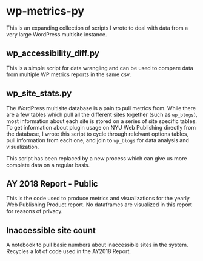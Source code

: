 # wp-metrics-py

This is an expanding collection of scripts I wrote to deal with data from a very large WordPress multisite instance.

## wp_accessibility_diff.py

This is a simple script for data wrangling and can be used to compare data from multiple WP metrics reports in the same csv.

## wp_site_stats.py

The WordPress multisite database is a pain to pull metrics from.  While there are a few tables which pull all the different sites together (such as `wp_blogs`), most information about each site is stored on a series of site specific tables.  To get information about plugin usage on NYU Web Publishing directly from the database, I wrote this script to cycle through relelvant options tables, pull information from each one, and join to `wp_blogs` for data analysis and visualization.

This script has been replaced by a new process which can give us more complete data on a regular basis.

## AY 2018 Report - Public

This is the code used to produce metrics and visualizations for the yearly Web Publishing Product report.  No dataframes are visualized in this report for reasons of privacy.

## Inaccessible site count

A notebook to pull basic numbers about inaccessible sites in the system.  Recycles a lot of code used in the AY2018 Report.
